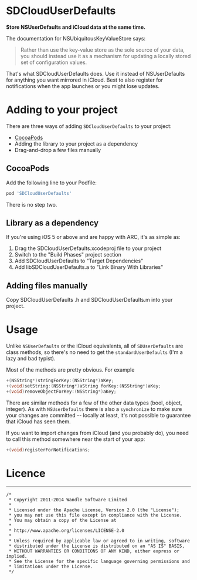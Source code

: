 # SDCloudUserDefaults

**Store NSUserDefaults and iCloud data at the same time.**

The documentation for NSUbiquitousKeyValueStore says:

> Rather than use the key-value store as the sole source of your data, you should instead
> use it as a mechanism for updating a locally stored set of configuration values.

That's what SDCloudUserDefaults does. Use it instead of NSUserDefaults for anything you
want mirrored in iCloud. Best to also register for notifications when the app launches or
you might lose updates.

# Adding to your project

There are three ways of adding `SDCloudUserDefaults` to your project:

* [CocoaPods](http://cocoapods.org)
* Adding the library to your project as a dependency
* Drag-and-drop a few files manually

## CocoaPods

Add the following line to your Podfile:

```ruby
pod 'SDCloudUserDefaults'
```

There is no step two.

## Library as a dependency

If you're using iOS 5 or above and are happy with ARC, it's as simple as:

1. Drag the SDCloudUserDefaults.xcodeproj file to your project
2. Switch to the "Build Phases" project section
3. Add SDCloudUserDefaults to "Target Dependencies"
4. Add libSDCloudUserDefaults.a to "Link Binary With Libraries"

## Adding files manually

Copy SDCloudUserDefaults .h and SDCloudUserDefaults.m into your project.

# Usage

Unlike `NSUserDefaults` or the iCloud equivalents, all of `SDUserDefaults`
are class methods, so there's no need to get the `standardUserDefaults`
(I'm a lazy and bad typist).

Most of the methods are pretty obvious. For example

```objective-c
+(NSString*)stringForKey:(NSString*)aKey;
+(void)setString:(NSString*)aString forKey:(NSString*)aKey;
+(void)removeObjectForKey:(NSString*)aKey;
```

There are similar methods for a few of the other data types (bool, object,
integer). As with `NSUserDefaults` there is also a `synchronize` to make sure
your changes are committed -- locally at least, it's not possible to guarantee
that iCloud has seen them.

If you want to import changes from iCloud (and you probably do), you need to
call this method somewhere near the start of your app:

```objective-c
+(void)registerForNotifications;
```

# Licence
-------

    /*
     * Copyright 2011-2014 Wandle Software Limited
     *
     * Licensed under the Apache License, Version 2.0 (the "License");
     * you may not use this file except in compliance with the License.
     * You may obtain a copy of the License at
     *
     * http://www.apache.org/licenses/LICENSE-2.0
     *
     * Unless required by applicable law or agreed to in writing, software
     * distributed under the License is distributed on an "AS IS" BASIS,
     * WITHOUT WARRANTIES OR CONDITIONS OF ANY KIND, either express or implied.
     * See the License for the specific language governing permissions and
     * limitations under the License.
     */
